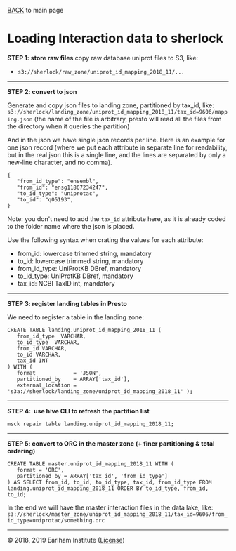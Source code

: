 [BACK](../../readme.md) to main page

# Loading Interaction data to sherlock


**STEP 1: store raw files**
copy raw database uniprot files to S3, like:
- `s3://sherlock/raw_zone/uniprot_id_mapping_2018_11/...`

---

**STEP 2: convert to json**

Generate and copy json files to landing zone, partitioned by tax_id, like:
`s3://sherlock/landing_zone/uniprot_id_mapping_2018_11/tax_id=9606/mapping.json`
(the name of the file is arbitrary, presto will read all the files from the directory when it queries the partition)

And in the json we have single json records per line.
Here is an example for one json record (where we put each attribute in separate line for readability, but in the real 
json this is a single line, and the lines are separated by only a new-line character, and no comma).

```
{
   "from_id_type": "ensembl",
   "from_id": "ensg11867234247",
   "to_id_type": "uniprotac",
   "to_id": "q05193",
}
```

Note: you don't need to add the `tax_id` attribute here, as it is already coded to the folder name where the json is placed.

Use the following syntax when crating the values for each attribute:
- from_id: lowercase trimmed string, mandatory
- to_id: lowercase trimmed string, mandatory
- from_id_type: UniProtKB DBref, mandatory
- to_id_type: UniProtKB DBref, mandatory
- tax_id: NCBI TaxID int, mandatory

---

**STEP 3: register landing tables in Presto**

We need to register a table in the landing zone:

```
CREATE TABLE landing.uniprot_id_mapping_2018_11 (
   from_id_type  VARCHAR,
   to_id_type  VARCHAR,
   from_id VARCHAR,
   to_id VARCHAR,
   tax_id INT
) WITH (
   format            = 'JSON',
   partitioned_by    = ARRAY['tax_id'],
   external_location = 's3a://sherlock/landing_zone/uniprot_id_mapping_2018_11' );
```

---

**STEP 4:  use hive CLI to refresh the partition list**  

```
msck repair table landing.uniprot_id_mapping_2018_11;
```

---

**STEP 5: convert to ORC in the master zone (+ finer partitioning & total ordering)**

```
CREATE TABLE master.uniprot_id_mapping_2018_11 WITH (
   format = 'ORC',
   partitioned_by = ARRAY['tax_id', 'from_id_type']
) AS SELECT from_id, to_id, to_id_type, tax_id, from_id_type FROM landing.uniprot_id_mapping_2018_11 ORDER BY to_id_type, from_id, to_id;

```

In the end we will have the master interaction files in the data lake, like:
`s3://sherlock/master_zone/uniprot_id_mapping_2018_11/tax_id=9606/from_id_type=uniprotac/something.orc`

---
© 2018, 2019 Earlham Institute ([License](../sherlock_license.md))